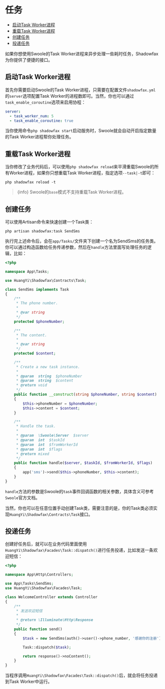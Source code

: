 # 任务

- [启动Task Worker进程](#start)
- [重载Task Worker进程](#reload)
- [创建任务](#create)
- [投递任务](#dispatch)

如果你想使用Swoole的Task Worker进程来异步处理一些耗时任务，Shadowfax为你提供了便捷的接口。

<a name="start"></a>
## 启动Task Worker进程

首先你需要启动Swoole的Task Worker进程，只需要在配置文件`shadowfax.yml`的`server`选项配置Task Worker的进程数即可。当然，你也可以通过`task_enable_coroutine`选项来启用协程：

```yaml
server:
  - task_worker_num: 5
  - task_enable_coroutine: true
```

当你使用命令`php shadowfax start`启动服务时，Swoole就会自动开启指定数量的Task Worker进程帮你处理任务。

<a name="reload"></a>
## 重载Task Worker进程

当你修改了业务代码后，可以使用`php shadowfax reload`来平滑重载Swoole的所有Worker进程，如果你只想重载Task Worker进程，指定选项`--task|-t`即可：

```shell
php shadowfax reload -t
```

> {info} Swoole的`base`模式不支持重载Task Worker进程。

<a name="create"></a>
## 创建任务

可以使用Artisan命令来快速创建一个Task类：

```shell
php artisan shadowfax:task SendSms
```

执行完上述命令后，会在`app/Tasks/`文件夹下创建一个名为SendSms的任务类。你可以通过构造函数给任务传递参数，然后在`handle`方法里面写处理任务的逻辑，比如：

```php
<?php

namespace App\Tasks;

use HuangYi\Shadowfax\Contracts\Task;

class SendSms implements Task
{
    /**
     * The phone number.
     *
     * @var string
     */
    protected $phoneNumber;

    /**
     * The content.
     *
     * @var string
     */
    protected $content;

    /**
     * Create a new task instance.
     *
     * @param  string  $phoneNumber
     * @param  string  $content
     * @return void
     */
    public function __construct(string $phoneNumber, string $content)
    {
        $this->phoneNumber = $phoneNumber;
        $this->content = $content;
    }

    /**
     * Handle the task.
     *
     * @param  \Swoole\Server  $server
     * @param  int  $taskId
     * @param  int  $fromWorkerId
     * @param  int  $flags
     * @return mixed
     */
    public function handle($server, $taskId, $fromWorkerId, $flags)
    {
        app('sms')->send($this->phoneNumber, $this->content);
    }
}
```

`handle`方法的参数是Swoole的`task`事件回调函数的相关参数，具体含义可参考`Swoole`官方文档。

当然，你也可以在任意位置手动创建Task类，需要注意的是，你的Task类必须实现`HuangYi\Shadowfax\Contracts\Task`接口。

<a name="dispatch"></a>
## 投递任务

创建好任务后，就可以在业务代码里面使用`HuangYi\Shadowfax\Facades\Task::dispatch()`进行任务投递，比如发送一条欢迎短信：

```php
<?php

namespace App\Http\Controllers;

use App\Tasks\SendSms;
use HuangYi\Shadowfax\Facades\Task;

class WelcomeController extends Controller
{
    /**
     * 发送欢迎短信
     *
     * @return \Illuminate\Http\Response
     */
    public function send()
    {
        $task = new SendSms(auth()->user()->phone_number, '感谢你的注册');

        Task::dispatch($task);

        return response()->noContent();
    }
}
```

当程序调用`HuangYi\Shadowfax\Facades\Task::dispatch()`后，就会将任务投递到Task Worker中运行。
